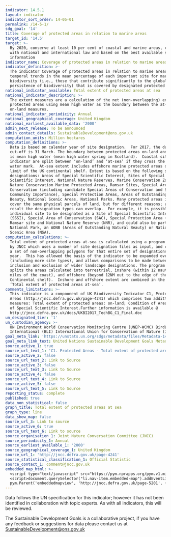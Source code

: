```yaml
---
indicator: 14.5.1
layout: indicator
indicator_sort_order: 14-05-01
permalink: /14-5-1/
sdg_goal: '14'
title: Coverage of protected areas in relation to marine areas
target_id: '14.5'
target: >-
  By 2020, conserve at least 10 per cent of coastal and marine areas, consistent
  with national and international law and based on the best available scientific
  information
indicator_name: Coverage of protected areas in relation to marine areas
indicator_definition: >-
  The indicator Coverage of protected areas in relation to marine areas shows
  temporal trends in the mean percentage of each important site for marine
  biodiversity (i.e., those that contribute significantly to the global
  persistence of biodiversity) that is covered by designated protected areas.
national_indicator_available: Total extent of protected areas at sea
national_indicator_description: >-
  The extent measures are a calculation of the net (non-overlapping) extent of
  protected areas using mean high water as the boundary between the at-sea and
  on-land measures.
national_indicator_periodicity: Annual
national_geographical_coverage: United Kingdom
national_earliest_available_data: '2000'
admin_next_release: To be announced
admin_contact_details: SustainableDevelopment@ons.gov.uk
computation_units: Million hectares
computation_definitions: >-
  Data is based on calendar year of site designation.  For 2017, the data
  cut-off is 31 March. The boundary between protected areas on-land and at-sea
  is mean high water (mean high water spring in Scotland).  Coastal sites in the
  indicator are split between ‘on-land’ and ‘at-sea’ if they cross the mean high
  water mark.  At-sea extent includes offshore marine protected areas out to the
  limit of the UK continental shelf. Extent is based on the following site
  designations: Areas of Special Scientific Interest, Sites of Special
  Scientific Interest, National Nature Reserves, Marine Conservation Zones,
  Nature Conservation Marine Protected Areas, Ramsar Sites, Special Areas of
  Conservation (including candidate Special Areas of Conservation and Sites of
  Community Importance), Special Protection Areas, Areas of Outstanding Natural
  Beauty, National Scenic Areas, National Parks. Many protected areas in the UK
  cover the same physical parcels of land, but for different reasons; as a
  result the designation types can overlap.  For example, it is possible for an
  individual site to be designated as a Site of Special Scientific Interest
  (SSSI), Special Area of Conservation (SAC), Special Protection Area (SPA),
  Ramsar site and National Nature Reserve (NNR), and could also be part of a
  National Park, an AONB (Areas of Outstanding Natural Beauty) or National
  Scenic Area (NSA).
computation_calculations: >-
  Total extent of protected areas at-sea is calculated using a program written
  by JNCC which uses a number of site designation files as input, and calculates
  a set of non-overlapping polygons for that entire set of designations for each
  year.  This has allowed the basis of the indicator to be expanded over time
  (including more site types), and allows comparisons to be made between
  inclusion and exclusion of wider landscape designations. The program also
  splits the areas calculated into terrestrial, inshore (within 12 nautical
  miles of the coast), and offshore (beyond 12NM out to the edge of the UK
  Continental shelf).  Inshore and offshore extent are combined in the measure
  ‘Total extent of protected areas at-sea’.
comments_limitations: >-
  This indicator is a compoonent of UK Biodiversity Indicator C1, Protected
  Areas (http://jncc.defra.gov.uk/page-4241) which comprises two addittional
  measures: Total extent of protected areas: on-land; Condition of Areas / Sites
  of Special Scientific Interest.Further information is available @
  http://jncc.defra.gov.uk/docs/UKBI2017_TechBG_C1_Final.doc
un_designated_tier: '1'
un_custodian_agency: >-
  UN Environment World Conservation Monitoring Centre (UNEP-WCMC) BirdLife
  International (BLI) International Union for Conservation of Nature (IUCN)
goal_meta_link: 'https://unstats.un.org/sdgs/metadata/files/Metadata-14-05-01.pdf'
goal_meta_link_text: United Nations Sustainable Development Goals Metadata (PDF 293 KB)
source_active_1: true
source_url_text_1: 'C1. Protected Areas - Total extent of protected areas: at-sea'
source_active_2: false
source_url_text_2: Link to Source
source_active_3: false
source_url_text_3: Link to Source
source_active_4: false
source_url_text_4: Link to Source
source_active_5: false
source_url_text_5: Link to Source
reporting_status: complete
published: true
data_non_statistical: false
graph_title: Total extent of protected areas at sea
graph_type: line
data_show_map: false
source_url_3: Link to source
source_active_6: true
source_url_text_6: Link to source
source_organisation_1: Joint Nature Conversation Committee (JNCC)
source_periodicity_1: Annual
source_earliest_available_1: '2000'
source_geographical_coverage_1: United Kingdom
source_url_1: 'http://jncc.defra.gov.uk/page-4241'
source_statistical_classification_1: Official Statistic
source_contact_1: comment@jncc.gov.uk
embedded_map_html: >-
  <script type="text/javascript" src="https://pym.nprapps.org/pym.v1.min.js"></script>
  <script>document.querySelector("li.nav-item.embedded-map").addEventListener("click",function(){ var pymParent = new
  pym.Parent('embeddedmapview', 'http://jncc.defra.gov.uk/page-5201', {});})</script>
---
```

Data follows the UN specification for this indicator; however it has not been identified in collaboration with topic experts. As with all indicators, this will be reviewed.
  
The Sustainable Development Goals is a collaborative project, if you have any feedback or suggestions for data please contact us at <SustainableDevelopment@ons.gov.uk>
